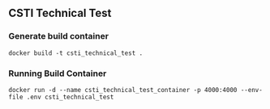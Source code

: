 ## CSTI Technical Test

### Generate build container

```
docker build -t csti_technical_test .
```

### Running Build Container

```
docker run -d --name csti_technical_test_container -p 4000:4000 --env-file .env csti_technical_test
```
